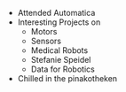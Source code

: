 - Attended Automatica
- Interesting Projects on
	- Motors
	- Sensors
	- Medical Robots
	- Stefanie Speidel
	- Data for Robotics
- Chilled in the pinakotheken